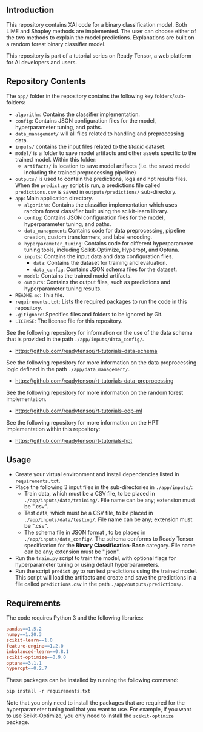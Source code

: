 ## Introduction

This repository contains XAI code for a binary classification model. Both LIME and Shapley methods are implemented. The user can choose either of the two methods to explain the model predictions. Explanations are built on a random forest binary classifier model.

This repository is part of a tutorial series on Ready Tensor, a web platform for AI developers and users.

## Repository Contents

The `app/` folder in the repository contains the following key folders/sub-folders:

- `algorithm`: Contains the classifier implementation.
- `config`: Contains JSON configuration files for the model, hyperparameter tuning, and paths.
- `data_management/` will all files related to handling and preprocessing data.
- `inputs/` contains the input files related to the _titanic_ dataset.
- `model/` is a folder to save model artifacts and other assets specific to the trained model. Within this folder:
  - `artifacts/` is location to save model artifacts (i.e. the saved model including the trained preprocessing pipeline)
- `outputs/` is used to contain the predictions, logs and hpt results files. When the `predict.py` script is run, a predictions file called `predictions.csv` is saved in `outputs/predictions/` sub-directory.
- `app`: Main application directory.
  - `algorithm`: Contains the classifier implementation which uses random forest classifier built using the scikit-learn library.
  - `config`: Contains JSON configuration files for the model, hyperparameter tuning, and paths.
  - `data_management`: Contains code for data preprocessing, pipeline creation, custom transformers, and label encoding.
  - `hyperparameter_tuning`: Contains code for different hyperparameter tuning tools, including Scikit-Optimize, Hyperopt, and Optuna.
  - `inputs`: Contains the input data and data configuration files.
    - `data`: Contains the dataset for training and evaluation.
    - `data_config`: Contains JSON schema files for the dataset.
  - `model`: Contains the trained model artifacts.
  - `outputs`: Contains the output files, such as predictions and hyperparameter tuning results.
- `README.md`: This file.
- `requirements.txt`: Lists the required packages to run the code in this repository.
- `.gitignore`: Specifies files and folders to be ignored by Git.
- `LICENSE`: The license file for this repository.

See the following repository for information on the use of the data schema that is provided in the path `./app/inputs/data_config/`.

- https://github.com/readytensor/rt-tutorials-data-schema

See the following repository for more information on the data proprocessing logic defined in the path `./app/data_management/`.

- https://github.com/readytensor/rt-tutorials-data-preprocessing

See the following repository for more information on the random forest implementation.

- https://github.com/readytensor/rt-tutorials-oop-ml

See the following repository for more information on the HPT implementation within this repository:

- https://github.com/readytensor/rt-tutorials-hpt

## Usage

- Create your virtual environment and install dependencies listed in `requirements.txt`.
- Place the following 3 input files in the sub-directories in `./app/inputs/`:
  - Train data, which must be a CSV file, to be placed in `./app/inputs/data/training/`. File name can be any; extension must be ".csv".
  - Test data, which must be a CSV file, to be placed in `./app/inputs/data/testing/`. File name can be any; extension must be ".csv".
  - The schema file in JSON format , to be placed in `./app/inputs/data_config/`. The schema conforms to Ready Tensor specification for the **Binary Classification-Base** category. File name can be any; extension must be ".json".
- Run the `train.py` script to train the model, with optional flags for hyperparameter tuning or using default hyperparameters.
- Run the script `predict.py` to run test predictions using the trained model. This script will load the artifacts and create and save the predictions in a file called `predictions.csv` in the path `./app/outputs/predictions/`.

## Requirements

The code requires Python 3 and the following libraries:

```makefile
pandas==1.5.2
numpy==1.20.3
scikit-learn==1.0
feature-engine==1.2.0
imbalanced-learn==0.8.1
scikit-optimize==0.9.0
optuna==3.1.1
hyperopt==0.2.7
```

These packages can be installed by running the following command:

```python
pip install -r requirements.txt
```

Note that you only need to install the packages that are required for the hyperparameter tuning tool that you want to use. For example, if you want to use Scikit-Optimize, you only need to install the `scikit-optimize` package.
